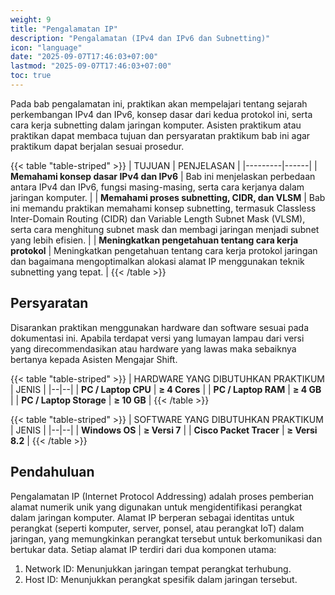 ```yaml
---
weight: 9
title: "Pengalamatan IP"
description: "Pengalamatan (IPv4 dan IPv6 dan Subnetting)"
icon: "language"
date: "2025-09-07T17:46:03+07:00"
lastmod: "2025-09-07T17:46:03+07:00"
toc: true
---
```


Pada bab pengalamatan ini, praktikan akan mempelajari tentang sejarah perkembangan IPv4
dan IPv6, konsep dasar dari kedua protokol ini, serta cara kerja subnetting dalam jaringan
komputer. Asisten praktikum atau praktikan dapat membaca tujuan dan persyaratan
praktikum bab ini agar praktikum dapat berjalan sesuai prosedur.

{{< table "table-striped" >}}
| TUJUAN | PENJELASAN |
|---------|------|
| **Memahami konsep dasar IPv4 dan IPv6** | Bab ini menjelaskan perbedaan antara IPv4 dan IPv6, fungsi masing-masing, serta cara kerjanya dalam jaringan komputer. |
| **Memahami proses subnetting, CIDR, dan VLSM** | Bab ini memandu praktikan memahami konsep subnetting, termasuk Classless Inter-Domain Routing (CIDR) dan Variable Length Subnet Mask (VLSM), serta cara menghitung subnet mask dan membagi jaringan menjadi subnet yang lebih efisien. |
| **Meningkatkan pengetahuan tentang cara kerja protokol** | Meningkatkan pengetahuan tentang cara kerja protokol jaringan dan bagaimana mengoptimalkan alokasi alamat IP menggunakan teknik subnetting yang tepat. |
{{< /table >}}

## Persyaratan

Disarankan praktikan menggunakan hardware dan software sesuai pada dokumentasi ini. Apabila terdapat versi yang lumayan lampau dari versi yang direcommendasikan atau hardware yang lawas maka sebaiknya bertanya kepada Asisten Mengajar Shift.

{{< table "table-striped" >}}
| HARDWARE YANG DIBUTUHKAN PRAKTIKUM | JENIS |
|--|--|
| **PC / Laptop CPU** | **≥ 4 Cores** |
| **PC / Laptop RAM** | **≥ 4 GB** |
| **PC / Laptop Storage** | **≥ 10 GB** |
{{< /table >}}

{{< table "table-striped" >}}
| SOFTWARE YANG DIBUTUHKAN PRAKTIKUM | JENIS |
|--|--|
| **Windows OS** | **≥ Versi 7** |
| **Cisco Packet Tracer** | **≥ Versi 8.2** |
{{< /table >}}

## Pendahuluan

Pengalamatan IP (Internet Protocol Addressing) adalah proses pemberian
alamat numerik unik yang digunakan untuk mengidentifikasi perangkat dalam
jaringan komputer. Alamat IP berperan sebagai identitas untuk perangkat (seperti
komputer, server, ponsel, atau perangkat IoT) dalam jaringan, yang memungkinkan
perangkat tersebut untuk berkomunikasi dan bertukar data. Setiap alamat IP terdiri dari dua komponen utama:

1. Network ID: Menunjukkan jaringan tempat perangkat terhubung.
2. Host ID: Menunjukkan perangkat spesifik dalam jaringan tersebut.
